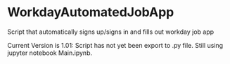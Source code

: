 # WorkdayAutomatedJobApp
Script that automatically signs up/signs in and fills out workday job app

Current Version is 1.01:
Script has not yet been export to .py file. Still using jupyter notebook Main.ipynb.
